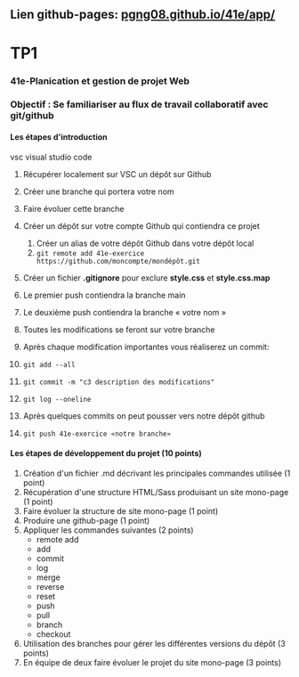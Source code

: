 Lien github-pages: [pgng08.github.io/41e/app/](https://pgng08.github.io/41e/app/) 
---

# TP1

### 41e-Planication et gestion de projet Web

### Objectif : Se familiariser au flux de travail collaboratif avec git/github

#### Les étapes d'introduction

vsc visual studio code

1. Récupérer localement sur VSC un dépôt sur Github
2. Créer une branche qui portera votre nom
3. Faire évoluer cette branche
4. Créer un dépôt sur votre compte Github qui contiendra ce projet
   1. Créer un alias de votre dépôt Github dans votre dépôt local
   2. `git remote add 41e-exercice  https://github.com/moncompte/mondépôt.git`
   
5. Créer un fichier **.gitignore** pour exclure **style.css** et **style.css.map**
6. Le premier push contiendra la branche main
7. Le deuxième push contiendra la branche « votre nom »
8. Toutes les modifications se feront sur votre branche
9.  Après chaque modification importantes vous réaliserez un commit:
   1. `git add --all`
   2. `git commit -m "c3 description des modifications"`
   3. `git log --oneline`
10. Après quelques commits on peut pousser vers notre dépôt github
11. `git push 41e-exercice «notre branche»`

#### Les étapes de développement du projet (10 points)

1. Création d'un fichier .md décrivant les principales commandes utilisée (1 point)
2. Récupération d'une structure HTML/Sass produisant un site mono-page (1 point)
3. Faire évoluer la structure de site mono-page (1 point)
4. Produire une github-page (1 point)
5. Appliquer les commandes suivantes (2 points)
   - remote add
   - add
   - commit
   - log
   - merge
   - reverse
   - reset
   - push
   - pull
   - branch
   - checkout
6. Utilisation des branches pour gérer les différentes versions du dépôt (3 points)
7. En équipe de deux faire évoluer le projet du site mono-page (3 points)
